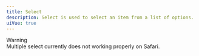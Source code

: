 ```yaml
---
title: Select
description: Select is used to select an item from a list of options.
uiVue: true
---
```


<code-editor resource-folder="select" resource-name="states" class="mb-lg"></code-editor>
<code-editor resource-folder="select" resource-name="floating-label" class="mb-lg"></code-editor>
<code-editor resource-folder="select" resource-name="multiple" class="mb-lg"></code-editor>

<div class="vv-alert vv-alert--callout vv-alert--warning mb-lg">
    <div class="vv-alert__title">Warning</div>
    <div class="vv-alert__content">
        Multiple select currently does not working properly on Safari.
    </div>
</div>

<code-editor resource-folder="select" resource-name="icons" class="mb-lg"></code-editor>
